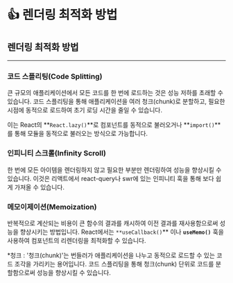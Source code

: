 # 👍 렌더링 최적화 방법

## 렌더링 최적화 방법

---

### **코드 스플리팅(Code Splitting)**

큰 규모의 애플리케이션에서 모든 코드를 한 번에 로드하는 것은 성능 저하를 초래할 수 있습니다. 코드 스플리팅을 통해 애플리케이션을 여러 청크(chunk)로 분할하고, 필요한 시점에 동적으로 로드하여 초기 로딩 시간을 줄일 수 있습니다.

이는 React의 **`React.lazy()`**로 컴포넌트를 동적으로 불러오거나 **`import()`**를 통해 모듈을 동적으로 불러오는 방식으로 가능합니다.

### **인피니티 스크롤(Infinity Scroll)**

한 번에 모든 아이템을 렌더링하지 않고 필요한 부분만 렌더링하여 성능을 향상시킬 수 있습니다. 이것은 리액트에서 react-query나 swr에 있는 인피니티 훅을 통해 보다 쉽게 가져올 수 있습니다.

### **메모이제이션(Memoization)**

반복적으로 계산되는 비용이 큰 함수의 결과를 캐시하여 이전 결과를 재사용함으로써 성능을 향상시키는 방법입니다. React에서는 `**useCallback()`** 이나 **`useMemo()`** 훅을 사용하여 컴포넌트의 리렌더링을 최적화할 수 있습니다.

*청크 : '청크(chunk)'는 번들러가 애플리케이션을 나누고 동적으로 로드할 수 있는 코드 조각을 가리키는 용어입니다. 코드 스플리팅을 통해 청크(chunk) 단위로 코드를 분할함으로써 성능을 향상시킬 수 있습니다.